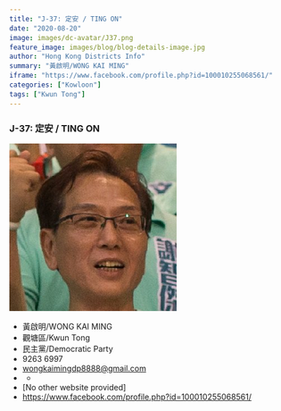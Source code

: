 ```yaml
---
title: "J-37: 定安 / TING ON"
date: "2020-08-20"
image: images/dc-avatar/J37.png
feature_image: images/blog/blog-details-image.jpg
author: "Hong Kong Districts Info"
summary: "黃啟明/WONG KAI MING"
iframe: "https://www.facebook.com/profile.php?id=100010255068561/"
categories: ["Kowloon"]
tags: ["Kwun Tong"]
---
```


### J-37: 定安 / TING ON  
![](/images/dc-avatar/J37.png)  

 - 黃啟明/WONG KAI MING  
 - 觀塘區/Kwun Tong  
 - 民主黨/Democratic Party  
 - 9263 6997  
 - wongkaimingdp8888@gmail.com  
 - -  
 - [No other website provided]  
 - https://www.facebook.com/profile.php?id=100010255068561/
